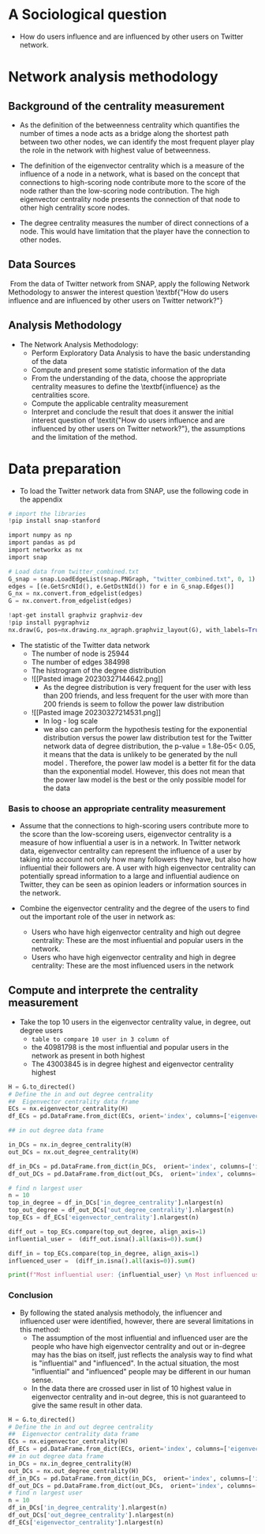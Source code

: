 
# A Sociological question
- How do users influence and are influenced by other users on Twitter network.

# Network analysis methodology
## Background of the centrality measurement
- As the definition of the betweenness centrality which quantifies the number of times a node acts as a bridge along the shortest path between two other nodes, we can identify the most frequent player play the role in the network with highest value of betweenness.

- The definition of the eigenvector centrality which is a measure of the influence of a node in a network, what is based on the concept that connections to high-scoring node contribute more to the score of the node rather than the low-scoring node contribution. The high eigenvector centrality node presents the connection of that node to other high centrality score nodes. 

- The degree centrality measures the number of direct connections of a node. This would have limitation that the player have the connection to other nodes.

## Data Sources

 From the data of Twitter network from SNAP, apply the following Network Methodology to answer the interest question \textbf{"How do users influence and are influenced by other users on Twitter network?"}

## Analysis Methodology
- The Network Analysis Methodology:
	- Perform Exploratory Data Analysis to have the basic understanding of the data
	- Compute and present some statistic information of the data
	- From the understanding of the data, choose the appropriate centrality measures to define the \textbf{influence} as the centralities score.
	- Compute the applicable centrality measurement
	- Interpret and conclude the result that does it answer the initial interest question of \textit{"How do users influence and are influenced by other users on Twitter network?"}, the assumptions and the limitation of the method.

# Data preparation
- To load the Twitter network data from SNAP, use the following code in the appendix 

```python
# import the libraries
!pip install snap-stanford

import numpy as np
import pandas as pd
import networkx as nx
import snap

# Load data from twitter_combined.txt
G_snap = snap.LoadEdgeList(snap.PNGraph, "twitter_combined.txt", 0, 1) 
edges = [(e.GetSrcNId(), e.GetDstNId()) for e in G_snap.Edges()] 
G_nx = nx.convert.from_edgelist(edges)
G = nx.convert.from_edgelist(edges)

!apt-get install graphviz graphviz-dev
!pip install pygraphviz
nx.draw(G, pos=nx.drawing.nx_agraph.graphviz_layout(G), with_labels=True)
```

- The statistic of the Twitter data network
	- The number of node is 25944
	- The number of edges 384998
	- The histrogram of the degree distribution
	- ![[Pasted image 20230327144642.png]]
		- As the degree distribution is very frequent for the user with less than 200 friends, and less frequent for the user with more than 200 friends is seem to follow the power law distribution
	- ![[Pasted image 20230327214531.png]]
		- In log - log scale
		- we also can perform the hypothesis testing for the exponential distribution versus the power law distribution test for the Twitter network data of degree distribution, the p-value = 1.8e-05< 0.05, it means that the data is unlikely to be generated by the null model . Therefore, the power law model is a better fit for the data than the exponential model. However, this does not mean that the power law model is the best or the only possible model for the data



### Basis to choose an appropriate centrality measurement
- Assume that the connections to high-scoring users contribute more to the score than the low-scoreing users, eigenvector centrality is a measure of how influential a user is in a network. In Twitter network data, eigenvector centrality can represent the influence of a user by taking into account not only how many followers they have, but also how influential their followers are. A user with high eigenvector centrality can potentially spread information to a large and influential audience on Twitter, they can be seen as opinion leaders or information sources in the network.

- Combine the eigenvector centrality and the degree of the users to find out the important role of the user in network as:
	- Users who have high eigenvector centrality and high out degree centrality: These are the most influential and popular users in the network.
	- Users who have high eigenvector centrality and high in degree centrality: These are the most influenced users in the network

## Compute and interprete the centrality measurement
- Take the top 10 users in the eigenvector centrality value, in degree, out degree users
	- `table to compare 10 user in 3 column of `
	- the 40981798 is the most influential and popular users in the network as present in both highest
	- The 43003845 is in degree highest and eigenvector centrality highest

```python
H = G.to_directed()
# Define the in and out degree centrality
##  Eigenvector centrality data frame
ECs = nx.eigenvector_centrality(H)
df_ECs = pd.DataFrame.from_dict(ECs, orient='index', columns=['eigenvector_centrality'])

## in out degree data frame

in_DCs = nx.in_degree_centrality(H)
out_DCs = nx.out_degree_centrality(H)

df_in_DCs = pd.DataFrame.from_dict(in_DCs,  orient='index', columns=['in_degree_centrality'])
df_out_DCs = pd.DataFrame.from_dict(out_DCs,  orient='index', columns=['out_degree_centrality'])

# find n largest user
n = 10
top_in_degree = df_in_DCs['in_degree_centrality'].nlargest(n)
top_out_degree = df_out_DCs['out_degree_centrality'].nlargest(n)
top_ECs = df_ECs['eigenvector_centrality'].nlargest(n)

diff_out = top_ECs.compare(top_out_degree, align_axis=1)
influential_user =  (diff_out.isna().all(axis=0)).sum()

diff_in = top_ECs.compare(top_in_degree, align_axis=1)
influenced_user =  (diff_in.isna().all(axis=0)).sum()

print(f"Most influential user: {influential_user} \n Most influenced user: {influenced_user}")
```

### Conclusion
- By following the stated analysis methodoly, the influencer and influenced user were identified, however, there are several limitations in this method:
	- The assumption of the most influential and influenced user are the people who have high eigenvector centrality and out or in-degree may has the bias on itself, just reflects the analysis way to find what is "influential" and "influenced". In the actual situation, the most "influential" and "influenced" people may be different in our human sense.
	- In the data there are crossed user in list of 10 highest value in eigenvector centrality and in-out degree, this is not guaranteed to give the same result in other data.

```python
H = G.to_directed()
# Define the in and out degree centrality
##  Eigenvector centrality data frame
ECs = nx.eigenvector_centrality(H)
df_ECs = pd.DataFrame.from_dict(ECs, orient='index', columns=['eigenvector_centrality'])
## in out degree data frame
in_DCs = nx.in_degree_centrality(H)
out_DCs = nx.out_degree_centrality(H)
df_in_DCs = pd.DataFrame.from_dict(in_DCs,  orient='index', columns=['in_degree_centrality'])
df_out_DCs = pd.DataFrame.from_dict(out_DCs,  orient='index', columns=['out_degree_centrality'])
# find n largest user
n = 10
df_in_DCs['in_degree_centrality'].nlargest(n)
df_out_DCs['out_degree_centrality'].nlargest(n)
df_ECs['eigenvector_centrality'].nlargest(n)
```

